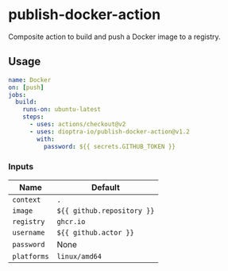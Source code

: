 # publish-docker-action
Composite action to build and push a Docker image to a registry.

## Usage

```yaml
name: Docker
on: [push]
jobs:
  build:
    runs-on: ubuntu-latest
    steps:
      - uses: actions/checkout@v2
      - uses: dioptra-io/publish-docker-action@v1.2
        with:
          password: ${{ secrets.GITHUB_TOKEN }}
```

### Inputs

Name        | Default
------------|--------
`context`   | `.`
`image`     | `${{ github.repository }}`
`registry`  | `ghcr.io`
`username`  | `${{ github.actor }}`
`password`  | None
`platforms` | `linux/amd64`
